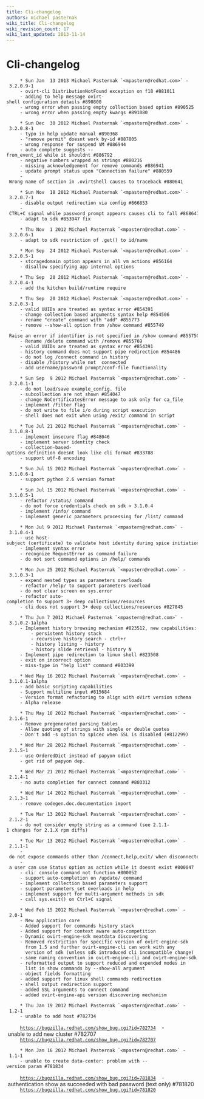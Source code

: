 ```yaml
---
title: Cli-changelog
authors: michael pasternak
wiki_title: Cli-changelog
wiki_revision_count: 17
wiki_last_updated: 2013-11-14
---
```


# Cli-changelog

         * Sun Jan  13 2013 Michael Pasternak `<mpastern@redhat.com>` - 3.2.0.9-1
         - ovirt-cli DistributionNotFound exception on f18 #881011
         - adding to help message ovirt-shell configuration details #890800
         - wrong error when passing empty collection based option #890525
         - wrong error when passing empty kwargs #891080

         * Sun Dec  30 2012 Michael Pasternak `<mpastern@redhat.com>` - 3.2.0.8-1
         - typo in help update manual #890368
         - "remove permit" doesnt work by-id #887805
         - wrong response for suspend VM #886944
         - auto complete suggests --from_event_id while it shouldnt #886792
         - negative numbers wrapped as strings #880216
         - missing acknowledgement for remove commands #886941
         - update prompt status upon "Connection failure" #880559
         - Wrong name of section in .ovirtshell causes to traceback #880641

         * Sun Nov  18 2012 Michael Pasternak `<mpastern@redhat.com>` - 3.2.0.7-1
         - disable output redirection via config #866853
         - CTRL+C signal while password prompt appears causes cli to fall #868647
         - adapt to sdk #853947 fix

         * Thu Nov  1 2012 Michael Pasternak `<mpastern@redhat.com>` - 3.2.0.6-1
         - adapt to sdk restriction of .get() to id/name

         * Mon Sep  24 2012 Michael Pasternak `<mpastern@redhat.com>` - 3.2.0.5-1
         - storagedomain option appears in all vm actions #856164
         - disallow specifying app internal options

         * Thu Sep  20 2012 Michael Pasternak `<mpastern@redhat.com>` - 3.2.0.4-1
         - add the kitchen build/runtime require

         * Thu Sep  20 2012 Michael Pasternak `<mpastern@redhat.com>` - 3.2.0.3-1
         - valid UUIDs are treated as syntax error #854391
         - change collection based arguments syntax help #854506
         - rename "create" command with "add" #855773
         - remove --show-all option from /show command #855749
         - Raise an error if identifier is not specified in /show command #855750
         - Rename /delete command with /remove #855769
         - valid UUIDs are treated as syntax error #854391
         - history command does not support pipe redirection #854486
         - do not log /connect command in history
         - disable /history while not  connected
         - add username/password prompt/conf-file functionality

         * Sun Sep  9 2012 Michael Pasternak `<mpastern@redhat.com>` - 3.2.0.1-1
         - do not load/save example_config. file
         - subcollection are not shown #854047
         - change NoCertificatesError message to ask only for ca_file
         - implement /filter flag
         - do not write to file i/o during script execution
         - shell does not exit when using /exit/ command in script

         * Tue Jul 21 2012 Michael Pasternak `<mpastern@redhat.com>` - 3.1.0.8-1
         - implement insecure flag #848046
         - implement server identity check
         - collection-based-options definition doesnt look like cli format #833788
         - support utf-8 encoding

         * Sun Jul 15 2012 Michael Pasternak `<mpastern@redhat.com>` - 3.1.0.6-1
         - support python 2.6 version format

         * Sun Jul 15 2012 Michael Pasternak `<mpastern@redhat.com>` - 3.1.0.5-1
         - refactor /status/ command
         - do not force credentials check on sdk > 3.1.0.4
         - implement /info/ command
         - implement generic parameters processing for /list/ command

         * Mon Jul 9 2012 Michael Pasternak `<mpastern@redhat.com>` - 3.1.0.4-1
         - use host-subject (certificate) to validate host identity during spice initiation
         - implement syntax error
         - recognize RequestError as command failure
         - do not sort command options in /help/ commands

         * Mon Jun 25 2012 Michael Pasternak `<mpastern@redhat.com>` - 3.1.0.3-1
         - expend nested types as parameters overloads
         - refactor /help/ to support parameters overload
         - do not clear screen on sys.error
         - refactor auto-completion to support 3+ deep collections/resources
         - cli does not support 3+ deep collections/resources #827845

         * Thu Jun 7 2012 Michael Pasternak `<mpastern@redhat.com>` - 3.1.0.2-1alpha
         - Implement history browsing mechanism #823512, new capabilities:
             - persistent history stack
             - recursive history search - ctrl+r
             - history listing - history
             - history slide retrieval - history N
         - Implement pipe redirection to linux shell #823508
         - exit on incorrect option
         - miss-type in "help list" command #803399

         * Wed May 16 2012 Michael Pasternak `<mpastern@redhat.com>` - 3.1.0.1-1alpha
         - add basic scripting capabilities
         - Support multiline input #815684
         - Version format refactoring to align with oVirt version schema 
         - Alpha release

         * Thu May 10 2012 Michael Pasternak `<mpastern@redhat.com>` - 2.1.6-1
         - Remove pregenerated parsing tables
         - Allow quoting of strings with single or double quotes
         - Don't add -s option to spicec when SSL is disabled (#812299)

         * Wed Mar 28 2012 Michael Pasternak `<mpastern@redhat.com>` - 2.1.5-1
         - use OrderedDict instead of papyon odict
         - get rid of papyon dep.

         * Wed Mar 21 2012 Michael Pasternak `<mpastern@redhat.com>` - 2.1.4-1
         - no auto completion for connect command #803312

         * Wed Mar 14 2012 Michael Pasternak `<mpastern@redhat.com>` - 2.1.3-1
         - remove codegen.doc.documentation import

         * Tue Mar 13 2012 Michael Pasternak `<mpastern@redhat.com>` - 2.1.2-1
         - do not consider empty string as a command (see 2.1.1-1 changes for 2.1.X rpm diffs)

         * Tue Mar 13 2012 Michael Pasternak `<mpastern@redhat.com>` - 2.1.1-1
         - do not expose commands other than /connect,help,exit/ when disconnected
         - a user can use Status option as action while it doesnt exist #800047
         - cli: console command not function #800052
         - support auto-completion on /update/ command
         - implement collection based parameters support
         - support parameters_set overloads in help
         - implement support for multi-argument methods in sdk
         - call sys.exit() on Ctrl+C signal

         * Wed Feb 15 2012 Michael Pasternak `<mpastern@redhat.com>` - 2.0-1
         - New application core
         - Added support for commands history stack
         - Added support for context aware auto-competition
         - Dynamic ovirt-engine-sdk meatdata discovering
         - Removed restriction for specific version of ovirt-engine-sdk
           from 1.5 and further ovirt-engine-cli can work with any
           version of sdk (unless sdk introduced cli incompatible change)
         - same naming convention in ovirt-engine-cli and ovirt-engine-sdk
         - reformatted output to support reduced and expended modes in
           list in show commands by --show-all argument 
         - object fields formatting
         - added support for linux shell commands redirection
         - shell output redirection support
         - added SSL arguments to connect command
         - added ovirt-engine-api version discovering mechanism

         * Thu Jan 19 2012 Michael Pasternak `<mpastern@redhat.com>` - 1.2-1
         - unable to add host #782734
`     `[`https://bugzilla.redhat.com/show_bug.cgi?id=782734`](https://bugzilla.redhat.com/show_bug.cgi?id=782734)
         - unable to add new cluster #782707
`     `[`https://bugzilla.redhat.com/show_bug.cgi?id=782707`](https://bugzilla.redhat.com/show_bug.cgi?id=782707)

         * Mon Jan 16 2012 Michael Pasternak `<mpastern@redhat.com>` - 1.1-1
         - unable to create data-center: problem with --version param #781834
`     `[`https://bugzilla.redhat.com/show_bug.cgi?id=781834`](https://bugzilla.redhat.com/show_bug.cgi?id=781834)
         - authentication show as succeeded with bad password (text only) #781820
`     `[`https://bugzilla.redhat.com/show_bug.cgi?id=781820`](https://bugzilla.redhat.com/show_bug.cgi?id=781820)
